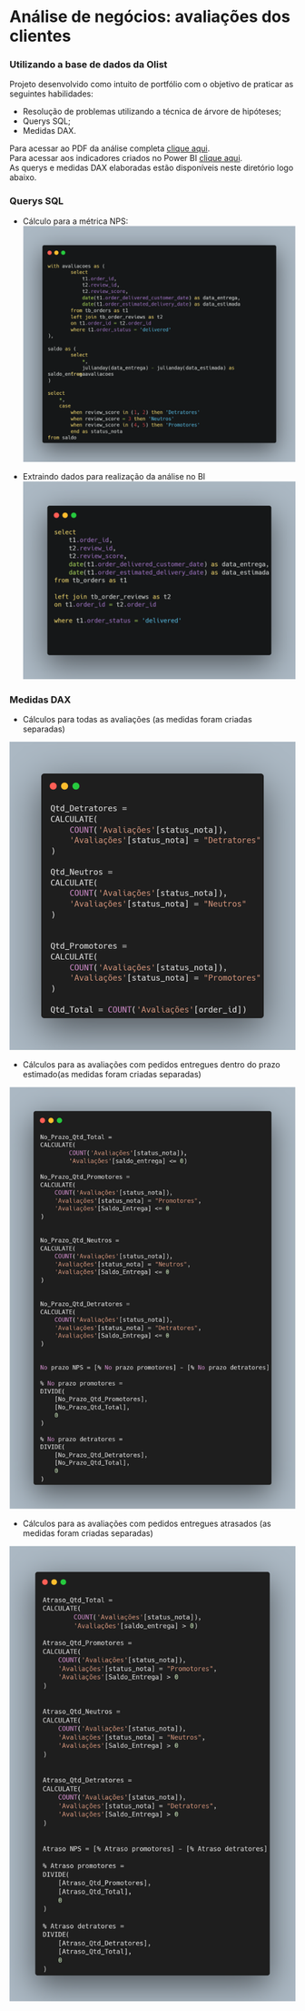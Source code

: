# Análise de negócios: avaliações dos clientes
### Utilizando a base de dados da Olist
Projeto desenvolvido como intuito de portfólio com o objetivo de praticar as seguintes habilidades:

- Resolução de problemas utilizando a técnica de árvore de hipóteses;
- Querys SQL;
- Medidas DAX.

Para acessar ao PDF da análise completa [clique aqui](apresentacao/análise.pdf).  
Para acessar aos indicadores criados no Power BI [clique aqui](https://app.powerbi.com/view?r=eyJrIjoiMDk0ZDA5MTItODYwZi00YjUwLTg4YmEtZDE1NDhjNmM3ODk1IiwidCI6IjMwYjFlNWVhLWUwNWUtNGE3Ny05OWQzLWEzYzYyYzMyODc4NCJ9).    
As querys e medidas DAX elaboradas estão disponíveis neste diretório logo abaixo.

### Querys SQL

- Cálculo para a métrica NPS:
![Descrição da Imagem](pics-querys/avaliacoes-nps.png)

- Extraindo dados para realização da análise no BI
![Descrição da Imagem](pics-querys/avaliacoes-bi.png)



### Medidas DAX


- Cálculos para todas as avaliações (as medidas foram criadas separadas)

![Descrição da Imagem](pics-dax/total.png)


- Cálculos para as avaliações com pedidos entregues dentro do prazo estimado(as medidas foram criadas separadas)

![Descrição da Imagem](pics-dax/no-prazo.png)

- Cálculos para as avaliações com pedidos entregues atrasados (as medidas foram criadas separadas)

![Descrição da Imagem](pics-dax/atrasos.png)